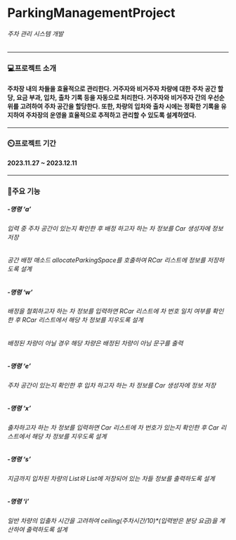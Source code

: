 # ParkingManagementProject
###### 주차 관리 시스템 개발

--------------------------------------------------------------------------------------

### 💻프로젝트 소개
#### 주차장 내의 차들을 효율적으로 관리한다. 거주자와 비거주자 차량에 대한 주차 공간 할당, 요금 부과, 입차, 출차 기록 등을 자동으로 처리한다. 거주자와 비거주자 간의 우선순위를 고려하여 주차 공간을 할당한다. 또한, 차량의 입차와 출차 시에는 정확한 기록을 유지하여 주차장의 운영을 효율적으로 추적하고 관리할 수 있도록 설계하였다.

----------------------------------------------------------------------------------------

### ⏲️프로젝트 기간
#### 2023.11.27 ~ 2023.12.11

----------------------------------------------------------------------------------------

### 📌주요 기능
##### -명령 ‘a’
###### 입력 중 주차 공간이 있는지 확인한 후 배정 하고자 하는 차 정보를 Car 생성자에 정보 저장
###### 공간 배정 매소드 allocateParkingSpace를 호출하여 RCar 리스트에 정보를 저장하도록 설계

##### -명령 ‘w’
###### 배정을 철회하고자 하는 차 정보를 입력하면 RCar 리스트에 차 번호 일치 여부를 확인한 후 RCar 리스트에서 해당 차 정보를 지우도록 설계
###### 배정된 차량이 아닐 경우 해당 차량은 배정된 차량이 아님 문구를 출력

##### -명령 ‘e’
###### 주차 공간이 있는지 확인한 후 입차 하고자 하는 차 정보를 Car 생성자에 정보 저장

##### -명령 ‘x’
###### 출차하고자 하는 차 정보를 입력하면 Car 리스트에 차 번호가 있는지 확인한 후  Car 리스트에서 해당 차 정보를 지우도록 설계

##### -명령 ‘s’
###### 지금까지 입차된 차량의 List<RCar>와 List<Car>에 저장되어 있는 차들 정보를 출력하도록 설계

##### -명령 ‘i’
###### 일반 차량의 입출차 시간을 고려하여 ceiling(주차시간/10)*(입력받은 분당 요금)을 계산하여 출력하도록 설계
